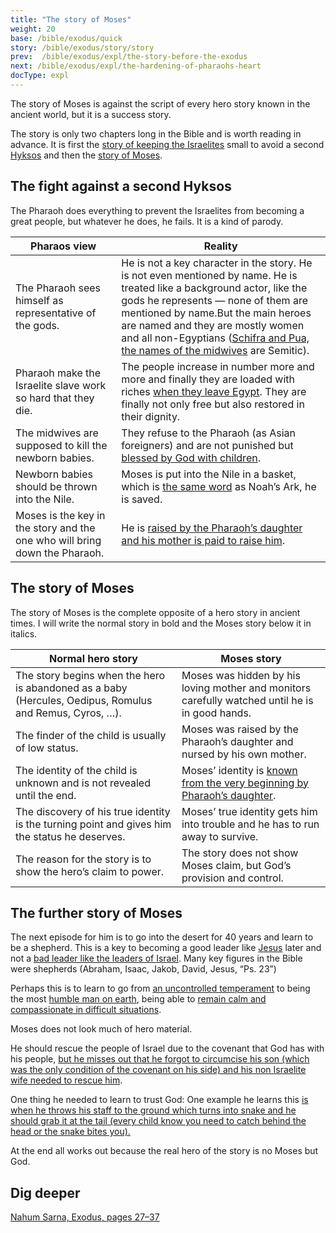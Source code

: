 ```yaml
---
title: "The story of Moses"
weight: 20
base: /bible/exodus/quick
story: /bible/exodus/story/story
prev:  /bible/exodus/expl/the-story-before-the-exodus
next: /bible/exodus/expl/the-hardening-of-pharaohs-heart
docType: expl
---
```


The story of Moses is against the script of every hero story known in the ancient world, but it is a success story.

The story is only two chapters long in the Bible and is worth reading in advance. It is first the [story of keeping the Israelites](https://www.bibleserver.com/NIV/Exodus1) small to avoid a second [Hyksos](/bible/exodus/expl/the-story-before-the-exodus) and then the [story of Moses](https://www.bibleserver.com/NIV/Exodus2).

## The fight against a second Hyksos

<a name="f92d"></a>
The Pharaoh does everything to prevent the Israelites from becoming a great people, but whatever he does, he fails. It is a kind of parody.

| Pharaos view | Reality |
|--------------|---------|
| The Pharaoh sees himself as representative of the gods. | He is not a key character in the story. He is not even mentioned by name. He is treated like a background actor, like the gods he represents — none of them are mentioned by name.But the main heroes are named and they are mostly women and all non-Egyptians ([Schifra and Pua, the names of the midwives](https://www.bibleserver.com/NIV/Exodus1%3A15) are Semitic). |
| Pharaoh make the Israelite slave work so hard that they die. | The people increase in number more and more and finally they are loaded with riches [when they leave Egypt](https://www.bibleserver.com/NIV/Exodus12%3A35-36). They are finally not only free but also restored in their dignity. |
| The midwives are supposed to kill the newborn babies. | They refuse to the Pharaoh (as Asian foreigners) and are not punished but [blessed by God with children](https://www.bibleserver.com/NIV/Exodus1%3A21). |
| Newborn babies should be thrown into the Nile. | Moses is put into the Nile in a basket, which is [the same word](https://biblehub.com/hebrew/strongs_8392.htm) as Noah’s Ark, he is saved. |
| Moses is the key in the story and the one who will bring down the Pharaoh. | He is [raised by the Pharaoh’s daughter and his mother is paid to raise him](https://www.bibleserver.com/NIV/Exodus2%3A5-10). |

## The story of Moses

<a name="6f9c"></a>
The story of Moses is the complete opposite of a hero story in ancient times. I will write the normal story in bold and the Moses story below it in italics.

| Normal hero story | Moses story |
|-------------------|-------------|
| The story begins when the hero is abandoned as a baby (Hercules, Oedipus, Romulus and Remus, Cyros, …). | Moses was hidden by his loving mother and monitors carefully watched until he is in good hands. |
| The finder of the child is usually of low status. | Moses was raised by the Pharaoh’s daughter and nursed by his own mother. |
| The identity of the child is unknown and is not revealed until the end. | Moses’ identity is [known from the very beginning by Pharaoh’s daughter](https://www.bibleserver.com/NIV/Exodus2%3A6). |
| The discovery of his true identity is the turning point and gives him the status he deserves. | Moses’ true identity gets him into trouble and he has to run away to survive. |
| The reason for the story is to show the hero’s claim to power. | The story does not show Moses claim, but God’s provision and control. |

## The further story of Moses

<a name="371c"></a>
The next episode for him is to go into the desert for 40 years and learn to be a shepherd. This is a key to becoming a good leader like [Jesus](https://www.bibleserver.com/NIV/John10) later and not a [bad leader like the leaders of Israel](https://www.bibleserver.com/NIV/Ezekiel34). Many key figures in the Bible were shepherds (Abraham, Isaac, Jakob, David, Jesus, “Ps. 23”)

Perhaps this is to learn to go from [an uncontrolled temperament](https://www.bibleserver.com/NIV/Exodus2%3A11-12) to being the most [humble man on earth](https://www.bibleserver.com/NIV/Numbers12%3A3), being able to [remain calm and compassionate in difficult situations](https://www.bibleserver.com/NIV/Numbers12).

Moses does not look much of hero material.

He should rescue the people of Israel due to the covenant that God has with his people, [but he misses out that he forgot to circumcise his son (which was the only condition of the covenant on his side) and his non Israelite wife needed to rescue him](https://www.bibleserver.com/NIV/Exodus4%3A24-25).

One thing he needed to learn to trust God: One example he learns this [is when he throws his staff to the ground which turns into snake and he should grab it at the tail (every child know you need to catch behind the head or the snake bites you).](https://www.bibleserver.com/NIV/Exodus4%3A2-5)

At the end all works out because the real hero of the story is no Moses but God.

## Dig deeper

[Nahum Sarna, Exodus, pages 27–37](/about/ressources/index.html#sarna_exo)

